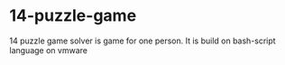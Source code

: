 # 14-puzzle-game
14 puzzle game solver is game for one person. It is build on bash-script language on vmware
